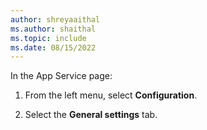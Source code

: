 ```yaml
---
author: shreyaaithal
ms.author: shaithal
ms.topic: include
ms.date: 08/15/2022
---
```


In the App Service page:

1. From the left menu, select **Configuration**.

1. Select the **General settings** tab.
